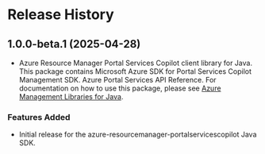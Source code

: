 # Release History

## 1.0.0-beta.1 (2025-04-28)

- Azure Resource Manager Portal Services Copilot client library for Java. This package contains Microsoft Azure SDK for Portal Services Copilot Management SDK. Azure Portal Services API Reference. For documentation on how to use this package, please see [Azure Management Libraries for Java](https://aka.ms/azsdk/java/mgmt).
### Features Added

- Initial release for the azure-resourcemanager-portalservicescopilot Java SDK.
